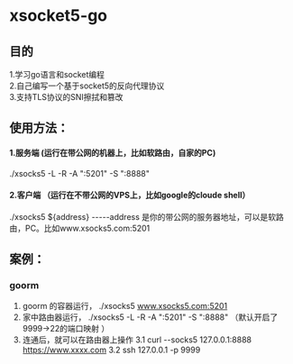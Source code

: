 # xsocket5-go
## 目的
1.学习go语言和socket编程    
2.自己编写一个基于socket5的反向代理协议   
3.支持TLS协议的SNI擦拭和篡改  

## 使用方法：
#### 1.服务端 (运行在带公网的机器上，比如软路由，自家的PC)
./xsocks5 -L -R -A ":5201" -S ":8888"

#### 2.客户端  （运行在不带公网的VPS上，比如google的cloude shell）
./xsocks5 ${address} -----address 是你的带公网的服务器地址，可以是软路由，PC。比如www.xsocks5.com:5201   

## 案例：
### goorm
1. goorm 的容器运行， ./xsocks5 www.xsocks5.com:5201 
2. 家中路由器运行， ./xsocks5 -L -R -A ":5201" -S ":8888" （默认开启了9999->22的端口映射 ）   
3. 连通后，就可以在路由器上操作
   3.1 curl --socks5 127.0.0.1:8888 https://www.xxxx.com 
   3.2 ssh 127.0.0.1 -p 9999 
